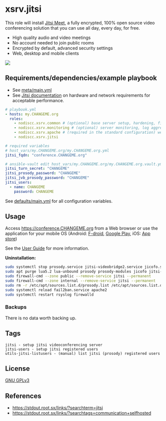 # xsrv.jitsi

This role will install [Jitsi Meet](https://jitsi.org/jitsi-meet/), a fully encrypted, 100% open source video conferencing solution that you can use all day, every day, for free.
- High quality audio and video meetings
- No account needed to join public rooms
- Encrypted by default, advanced security settings
- Web, desktop and mobile clients

[![](https://gitlab.com/nodiscc/toolbox/-/raw/master/DOC/SCREENSHOTS/WyhF0tl.jpg)](https://gitlab.com/nodiscc/toolbox/-/raw/master/DOC/SCREENSHOTS/WyhF0tl.jpg)


## Requirements/dependencies/example playbook

- See [meta/main.yml](meta/main.yml)
- See [Jitsi documentation](https://jitsi.github.io/handbook/docs/devops-guide/devops-guide-requirements) on hardware and network requirements for acceptable performance.


```yaml
# playbook.yml
- hosts: my.CHANGEME.org
  roles:
    - nodiscc.xsrv.common # (optional) base server setup, hardening, firewall, bruteforce prevention
    - nodiscc.xsrv.monitoring # (optional) server monitoring, log aggregation
    - nodiscc.xsrv.apache # (required in the standard configuration) webserver/reverse proxy, SSL certificates
    - nodiscc.xsrv.jitsi

# required variables
# host_vars/my.CHANGEME.org/my.CHANGEME.org.yml
jitsi_fqdn: "conference.CHANGEME.org"

# ansible-vault edit host_vars/my.CHANGEME.org/my.CHANGEME.org.vault.yml
jitsi_turn_secret: "CHANGEME"
jitsi_prosody_password: "CHANGEME"
jitsi_jvb_prosody_password: "CHANGEME"
jitsi_users:
  - name: CHANGEME
    password: CHANGEME
```

See [defaults/main.yml](defaults/main.yml) for all configuration variables.


## Usage

Access https://conference.CHANGEME.org from a Web browser or use the application for your mobile OS (Android: [F-droid](https://f-droid.org/en/packages/org.jitsi.meet/), [Google Play](https://play.google.com/store/apps/details?id=org.jitsi.meet), iOS: [App store](https://apps.apple.com/us/app/jitsi-meet/id1165103905))

See the [User Guide](https://jitsi.github.io/handbook/docs/user-guide/) for more information.

**Uninstallation:**

```bash
sudo systemctl stop prosody.service jitsi-videobridge2.service jicofo.service
sudo apt purge lua5.2 lua-unbound prosody prosody-modules jicofo jitsi-meet-web jitsi-meet-prosody jitsi-videobridge2
sudo firewall-cmd --zone public --remove-service jitsi --permanent
sudo firewall-cmd --zone internal --remove-service jitsi --permanent
sudo rm -r /etc/apt/sources.list.d/prosody.list /etc/apt/sources.list.d/jitsi.list /usr/share/keyrings/prosody.gpg /usr/share/keyrings/jitsi.gpg /etc/apt/preferences.d/jitsi /etc/jitsi/ /etc/prosody/ /usr/share/jitsi-meet/ /var/lib/prosody/ /etc/fail2ban/jail.d/prosody.conf /etc/fail2ban/filter.d/prosody-auth.conf /etc/rsyslog.d/jitsi.conf /etc/ansible/facts.d/jitsi.fact /etc/firewalld/services/jitsi.xml /etc/apache2/sites-available/jitsi.conf /etc/apache2/sites-enabled/jitsi.conf 
sudo systemctl reload fail2ban.service apache2
sudo systemctl restart rsyslog firewalld
```

### Backups

There is no data worth backing up.

## Tags

<!--BEGIN TAGS LIST-->
```
jitsi - setup jitsi videoconferencing server
jitsi-users - setup jitsi registered users
utils-jitsi-listusers - (manual) list jitsi (prosody) registered users
```
<!--END TAGS LIST-->


## License

[GNU GPLv3](../../LICENSE)


## References

- https://stdout.root.sx/links/?searchterm=jitsi
- https://stdout.root.sx/links/?searchtags=communication+selfhosted

